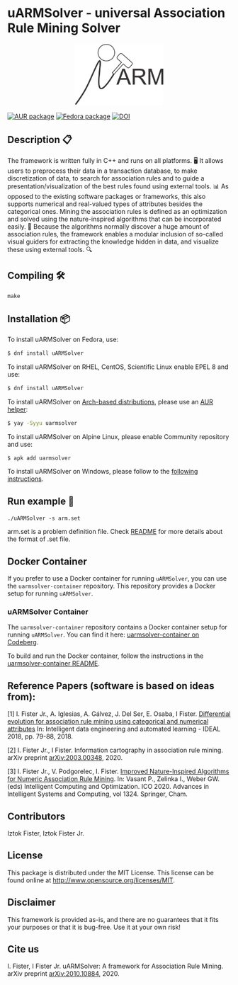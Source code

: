 # uARMSolver - universal Association Rule Mining Solver


<p align="center">
  <img width="200" src=".github/uARM.png">
</p>

[![AUR package](https://img.shields.io/aur/version/uarmsolver?color=blue&label=Arch%20Linux&logo=arch-linux)](https://aur.archlinux.org/packages/uarmsolver)
[![Fedora package](https://img.shields.io/fedora/v/uARMSolver?color=blue&label=Fedora%20Linux&logo=fedora)](https://src.fedoraproject.org/rpms/uARMSolver)
[![DOI](https://img.shields.io/badge/DOI-10.48550/arXiv.2010.10884-blue)](https://doi.org/10.48550/arXiv.2010.10884)

## Description 📋

The framework is written fully in C++ and runs on all platforms. 🖥️ It allows users to preprocess their data in a transaction database, to make discretization of data, to search for association rules and to guide a presentation/visualization of the best rules found using external tools. 📊 As opposed to the existing software packages or frameworks, this also supports numerical and real-valued types of attributes besides the categorical ones. Mining the association rules is defined as an optimization and solved using the nature-inspired algorithms that can be incorporated easily. 🌿 Because the algorithms normally discover a huge amount of association rules, the framework enables a modular inclusion of so-called visual guiders for extracting the knowledge hidden in data, and visualize these using external tools. 🔍

## Compiling 🛠️

    make

## Installation 📦

To install uARMSolver on Fedora, use:

```sh
$ dnf install uARMSolver
```
To install uARMSolver on RHEL, CentOS, Scientific Linux enable EPEL 8 and use:

```sh
$ dnf install uARMSolver
```
To install uARMSolver on [Arch-based distributions](https://wiki.archlinux.org/title/Arch-based_distributions#Active), please use an [AUR helper](https://wiki.archlinux.org/title/AUR_helpers):

```sh
$ yay -Syyu uarmsolver
```
To install uARMSolver on Alpine Linux, please enable Community repository and use:

```sh
$ apk add uarmsolver
```
To install uARMSolver on Windows, please follow to the [following instructions](WINDOWS_INSTALLATION.md).


## Run example 🚀

    ./uARMSolver -s arm.set

arm.set is a problem definition file. Check [README](bin/README.txt)
 for more details about the format of .set file.


## Docker Container

If you prefer to use a Docker container for running `uARMSolver`, you can use the `uarmsolver-container` repository. This repository provides a Docker setup for running `uARMSolver`.

### uARMSolver Container

The `uarmsolver-container` repository contains a Docker container setup for running `uARMSolver`. You can find it here: [uarmsolver-container on Codeberg](https://codeberg.org/firefly-cpp/uarmsolver-container).

To build and run the Docker container, follow the instructions in the [uarmsolver-container README](https://codeberg.org/firefly-cpp/uarmsolver-container#readme).


## Reference Papers (software is based on ideas from):

[1] I. Fister Jr., A. Iglesias, A. Gálvez, J. Del Ser, E. Osaba, I Fister. [Differential evolution for association rule mining using categorical and numerical attributes](http://www.iztok-jr-fister.eu/static/publications/231.pdf) In: Intelligent data engineering and automated learning - IDEAL 2018, pp. 79-88, 2018.

[2] I. Fister Jr., I Fister. Information cartography in association rule mining. arXiv preprint [arXiv:2003.00348](https://arxiv.org/abs/2003.00348), 2020.

[3] I. Fister Jr., V. Podgorelec, I. Fister. [Improved Nature-Inspired Algorithms for Numeric Association Rule Mining](https://link.springer.com/chapter/10.1007/978-3-030-68154-8_19). In: Vasant P., Zelinka I., Weber GW. (eds) Intelligent Computing and Optimization. ICO 2020. Advances in Intelligent Systems and Computing, vol 1324. Springer, Cham.


## Contributors

Iztok Fister, Iztok Fister Jr.

## License

This package is distributed under the MIT License. This license can be found online at <http://www.opensource.org/licenses/MIT>.

## Disclaimer

This framework is provided as-is, and there are no guarantees that it fits your purposes or that it is bug-free. Use it at your own risk!

## Cite us

I. Fister, I Fister Jr. uARMSolver: A framework for Association Rule Mining. arXiv preprint [arXiv:2010.10884](https://arxiv.org/abs/2010.10884), 2020.
